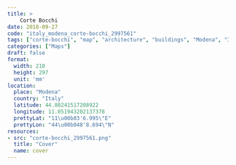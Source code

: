 ```yaml
---
title: > 
    Corte Bocchi
date: 2018-09-27
code: "italy_modena_corte-bocchi_2997561"
tags: ["corte-bocchi", "map", "architecture", "buildings", "Modena", "Italy"]
categories: ["Maps"]
draft: false
format:
  width: 210
  height: 297
  unit: 'mm'
location:
  place: "Modena"
  country: "Italy"
  latitude: 44.80241517208922
  longitude: 11.051943202137378
  prettyLat: "11\u00b03'6.995\"E"
  prettyLon: "44\u00b048'8.694\"N"
resources:
- src: "corte-bocchi_2997561.png"
  title: "Cover"
  name: cover
---
```

